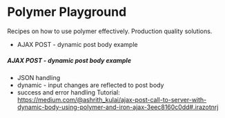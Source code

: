 # Polymer Playground
Recipes on how to use polymer effectively. Production quality solutions. 

  - AJAX POST - dynamic post body example
  
  
##### AJAX POST - dynamic post body example
- JSON handling
- dynamic - input changes are reflected to post body
- success and error handling
Tutorial: https://medium.com/@ashrith_kulai/ajax-post-call-to-server-with-dynamic-body-using-polymer-and-iron-ajax-3eec8160c0dd#.irazotnrj
